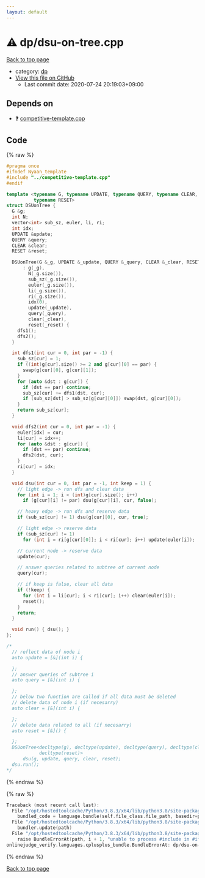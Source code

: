 ```yaml
---
layout: default
---
```


<!-- mathjax config similar to math.stackexchange -->
<script type="text/javascript" async
  src="https://cdnjs.cloudflare.com/ajax/libs/mathjax/2.7.5/MathJax.js?config=TeX-MML-AM_CHTML">
</script>
<script type="text/x-mathjax-config">
  MathJax.Hub.Config({
    TeX: { equationNumbers: { autoNumber: "AMS" }},
    tex2jax: {
      inlineMath: [ ['$','$'] ],
      processEscapes: true
    },
    "HTML-CSS": { matchFontHeight: false },
    displayAlign: "left",
    displayIndent: "2em"
  });
</script>

<script type="text/javascript" src="https://cdnjs.cloudflare.com/ajax/libs/jquery/3.4.1/jquery.min.js"></script>
<script src="https://cdn.jsdelivr.net/npm/jquery-balloon-js@1.1.2/jquery.balloon.min.js" integrity="sha256-ZEYs9VrgAeNuPvs15E39OsyOJaIkXEEt10fzxJ20+2I=" crossorigin="anonymous"></script>
<script type="text/javascript" src="../../assets/js/copy-button.js"></script>
<link rel="stylesheet" href="../../assets/css/copy-button.css" />


# :warning: dp/dsu-on-tree.cpp

<a href="../../index.html">Back to top page</a>

* category: <a href="../../index.html#95687afb5d9a2a9fa39038f991640b0c">dp</a>
* <a href="{{ site.github.repository_url }}/blob/master/dp/dsu-on-tree.cpp">View this file on GitHub</a>
    - Last commit date: 2020-07-24 20:19:03+09:00




## Depends on

* :question: <a href="../competitive-template.cpp.html">competitive-template.cpp</a>


## Code

<a id="unbundled"></a>
{% raw %}
```cpp
#pragma once
#ifndef Nyaan_template
#include "../competitive-template.cpp"
#endif

template <typename G, typename UPDATE, typename QUERY, typename CLEAR,
          typename RESET>
struct DSUonTree {
  G &g;
  int N;
  vector<int> sub_sz, euler, li, ri;
  int idx;
  UPDATE &update;
  QUERY &query;
  CLEAR &clear;
  RESET &reset;

  DSUonTree(G &_g, UPDATE &_update, QUERY &_query, CLEAR &_clear, RESET &_reset)
      : g(_g),
        N(_g.size()),
        sub_sz(_g.size()),
        euler(_g.size()),
        li(_g.size()),
        ri(_g.size()),
        idx(0),
        update(_update),
        query(_query),
        clear(_clear),
        reset(_reset) {
    dfs1();
    dfs2();
  }

  int dfs1(int cur = 0, int par = -1) {
    sub_sz[cur] = 1;
    if ((int)g[cur].size() >= 2 and g[cur][0] == par) {
      swap(g[cur][0], g[cur][1]);
    }
    for (auto &dst : g[cur]) {
      if (dst == par) continue;
      sub_sz[cur] += dfs1(dst, cur);
      if (sub_sz[dst] > sub_sz[g[cur][0]]) swap(dst, g[cur][0]);
    }
    return sub_sz[cur];
  }

  void dfs2(int cur = 0, int par = -1) {
    euler[idx] = cur;
    li[cur] = idx++;
    for (auto &dst : g[cur]) {
      if (dst == par) continue;
      dfs2(dst, cur);
    }
    ri[cur] = idx;
  }

  void dsu(int cur = 0, int par = -1, int keep = 1) {
    // light edge -> run dfs and clear data
    for (int i = 1; i < (int)g[cur].size(); i++)
      if (g[cur][i] != par) dsu(g[cur][i], cur, false);

    // heavy edge -> run dfs and reserve data
    if (sub_sz[cur] != 1) dsu(g[cur][0], cur, true);

    // light edge -> reserve data
    if (sub_sz[cur] != 1)
      for (int i = ri[g[cur][0]]; i < ri[cur]; i++) update(euler[i]);

    // current node -> reserve data
    update(cur);

    // answer queries related to subtree of current node
    query(cur);

    // if keep is false, clear all data
    if (!keep) {
      for (int i = li[cur]; i < ri[cur]; i++) clear(euler[i]);
      reset();
    }
    return;
  }

  void run() { dsu(); }
};

/*
  // reflect data of node i
  auto update = [&](int i) {

  };
  // answer queries of subtree i
  auto query = [&](int i) {

  };
  // below two function are called if all data must be deleted
  // delete data of node i (if necesarry)
  auto clear = [&](int i) {

  };
  // delete data related to all (if necesarry)
  auto reset = [&]() {

  };
  DSUonTree<decltype(g), decltype(update), decltype(query), decltype(clear),
            decltype(reset)>
      dsu(g, update, query, clear, reset);
  dsu.run();
*/
```
{% endraw %}

<a id="bundled"></a>
{% raw %}
```cpp
Traceback (most recent call last):
  File "/opt/hostedtoolcache/Python/3.8.3/x64/lib/python3.8/site-packages/onlinejudge_verify/docs.py", line 349, in write_contents
    bundled_code = language.bundle(self.file_class.file_path, basedir=pathlib.Path.cwd())
  File "/opt/hostedtoolcache/Python/3.8.3/x64/lib/python3.8/site-packages/onlinejudge_verify/languages/cplusplus.py", line 185, in bundle
    bundler.update(path)
  File "/opt/hostedtoolcache/Python/3.8.3/x64/lib/python3.8/site-packages/onlinejudge_verify/languages/cplusplus_bundle.py", line 306, in update
    raise BundleErrorAt(path, i + 1, "unable to process #include in #if / #ifdef / #ifndef other than include guards")
onlinejudge_verify.languages.cplusplus_bundle.BundleErrorAt: dp/dsu-on-tree.cpp: line 3: unable to process #include in #if / #ifdef / #ifndef other than include guards

```
{% endraw %}

<a href="../../index.html">Back to top page</a>

